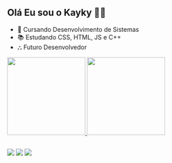 ## Olá Eu sou o Kayky 🙋🏿
- 🏫 Cursando Desenvolvimento de Sistemas 
- 📚 Estudando CSS, HTML, JS e C++
- ⛬ Futuro Desenvolvedor

<div>
  <a href="https://github.com/kaykymoura">
  <img height="180em" src="https://github-readme-stats.vercel.app/api?username=aggiers&show_icons=true&theme=gotham&include_all_commits-true&count_private-true"/>
  <img height="180em" src="https://github-readme-stats.vercel.app/api/top-langs/?username=aggiers&layout-compact&langs_count-16&theme=gotham"/>
</div>

  ##
 
<div> 
  <a href="https://www.instagram.com/kaykymouraa" target="_blank"><img src="https://img.shields.io/badge/-Instagram-%23E4405F?style=for-the-badge&logo=instagram&logoColor=white" target="_blank"></a>
  <a href="https://www.linkedin.com/in/kayky-nascimento-6aa9b4320/" target="_blank"><img src="https://img.shields.io/badge/-LinkedIn-%230077B5?style=for-the-badge&logo=linkedin&logoColor=white" target="_blank"></a> 
  <a href = "mailto:kaykynascimentoep@gmail.com"><img src="https://img.shields.io/badge/-Gmail-%23333?style=for-the-badge&logo=gmail&logoColor=white" target="_blank"></a>

